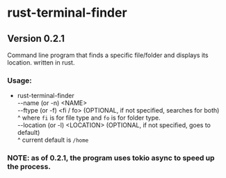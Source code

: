 # rust-terminal-finder

## Version 0.2.1

Command line program that finds a specific file/folder and displays its location. written in rust.

### Usage:
* rust-terminal-finder <br>
    --name (or -n) \<NAME> <br>
    --ftype (or -f) \<fi / fo> (OPTIONAL, if not specified, searches for both) <br>
    ^ where ```fi``` is for file type and ```fo``` is for folder type.<br>
    --location (or -l) \<LOCATION> (OPTIONAL, if not specified, goes to default)<br>
    ^ current default is ```/home```<br>

### NOTE: as of 0.2.1, the program uses tokio async to speed up the process.